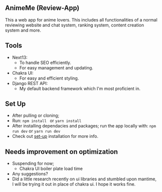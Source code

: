 
## AnimeMe (Review-App)
This a web app for anime lovers. This includes all functionalities of a normal reviewing website and chat system, ranking system, content creation system and more.



## Tools
- Next13:
  - To handle SEO efficiently.
  - For easy management and updating.
- Chakra UI:
  - For easy and efficient styling.
- Django REST API:
  - My default backend framework which I'm most proficient in.

## Set Up
- After pulling or cloning;
- Run:
  ```npm install ``` or
  ```yarn install ```
- After installing dependacies and packages; run the app locally with:
  ```npm run dev``` or
  ```yarn run dev```
- Check out [set-up](https://nextjs.org/learn-pages-router/basics/create-nextjs-app/setup) installation for more info.

## Needs improvement on optimization 
- Suspending for now;
  - Chakra UI boiler plate load time
- Any suggestions?
- Did a little research recently on ui libraries and stumbled upon mantime, I will be trying it out in place of chakra ui.
I hope it works fine.

